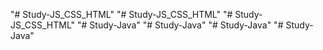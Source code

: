 "# Study-JS_CSS_HTML" 
"# Study-JS_CSS_HTML" 
"# Study-JS_CSS_HTML" 
"# Study-Java" 
"# Study-Java" 
"# Study-Java" 
"# Study-Java" 
